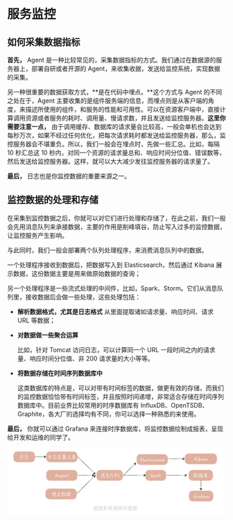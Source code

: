 # 服务监控

## 如何采集数据指标

**首先，** Agent 是一种比较常见的，采集数据指标的方式。我们通过在数据源的服务器上，部署自研或者开源的 Agent，来收集收据，发送给监控系统，实现数据的采集。

另一种很重要的数据获取方式，**是在代码中埋点。**这个方式与 Agent 的不同之处在于，Agent 主要收集的是组件服务端的信息，而埋点则是从客户端的角度，来描述所使用的组件，和服务的性能和可用性。可以在资源客户端中，直接计算调用资源或者服务的耗时、调用量、慢请求数，并且发送给监控服务器。**这里你需要注意一点，** 由于调用缓存、数据库的请求量会比较高，一般会单机也会达到每秒万次，如果不经过任何优化，把每次请求耗时都发送给监控服务器，那么，监控服务器会不堪重负。所以，我们一般会在埋点时，先做一些汇总。比如，每隔 10 秒汇总这 10 秒内，对同一个资源的请求量总和、响应时间分位值、错误数等，然后发送给监控服务器。这样，就可以大大减少发往监控服务器的请求量了。

**最后，** 日志也是你监控数据的重要来源之一。



## 监控数据的处理和存储

在采集到监控数据之后，你就可以对它们进行处理和存储了，在此之前，我们一般会先用消息队列来承接数据，主要的作用是削峰填谷，防止写入过多的监控数据，让监控服务产生影响。

与此同时，我们一般会部署两个队列处理程序，来消费消息队列中的数据。

一个处理程序接收到数据后，把数据写入到 Elasticsearch，然后通过 Kibana 展示数据，这份数据主要是用来做原始数据的查询；

另一个处理程序是一些流式处理的中间件，比如，Spark、Storm。它们从消息队列里，接收数据后会做一些处理，这些处理包括：

- **解析数据格式，尤其是日志格式** 从里面提取诸如请求量、响应时间、请求 URL 等数据；

- **对数据做一些聚合运算**

  比如，针对 Tomcat 访问日志，可以计算同一个 URL 一段时间之内的请求量、响应时间分位值、非 200 请求量的大小等等。

- **将数据存储在时间序列数据库中**

  这类数据库的特点是，可以对带有时间标签的数据，做更有效的存储，而我们的监控数据恰恰带有时间标签，并且按照时间递增，非常适合存储在时间序列数据库中。目前业界比较常用的时序数据库有 InfluxDB、OpenTSDB、Graphite，各大厂的选择均有不同，你可以选择一种熟悉的来使用。

**最后，** 你就可以通过 Grafana 来连接时序数据库，将监控数据绘制成报表，呈现给开发和运维的同学了。

![img](./assets/image-20211025171437166.png)

